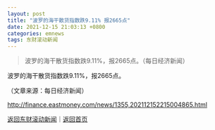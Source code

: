 ```yaml
---
layout: post
title: "波罗的海干散货指数跌9.11% 报2665点"
date: 2021-12-15 21:03:13 +0800
categories: emnews
tags: 东财滚动新闻
---
```

> 波罗的海干散货指数跌9.11%，报2665点。（每日经济新闻）

<p>波罗的海干散货指数跌9.11%，报2665点。 </p><p class="em_media">（文章来源：每日经济新闻）</p>

<http://finance.eastmoney.com/news/1355,202112152215004865.html>

[返回东财滚动新闻](//finews.withounder.com/emnews/)｜[返回首页](//finews.withounder.com/)
